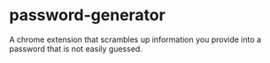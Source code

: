 # password-generator
A chrome extension that scrambles up information you provide into a password that is not easily guessed.
